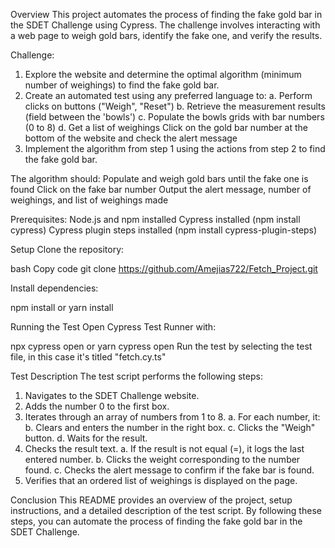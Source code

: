
Overview
This project automates the process of finding the fake gold bar in the SDET Challenge using Cypress. The challenge involves interacting with a web page to weigh gold bars, identify the fake one, and verify the results.

Challenge:
1. Explore the website and determine the optimal algorithm (minimum number of weighings) to find the fake gold bar.
2. Create an automated test using any preferred language to:
 a. Perform clicks on buttons ("Weigh", "Reset")
 b. Retrieve the measurement results (field between the 'bowls')
 c. Populate the bowls grids with bar numbers (0 to 8)
 d. Get a list of weighings
Click on the gold bar number at the bottom of the website and check the alert message
3. Implement the algorithm from step 1 using the actions from step 2 to find the fake gold bar. 

The algorithm should:
Populate and weigh gold bars until the fake one is found
Click on the fake bar number
Output the alert message, number of weighings, and list of weighings made

Prerequisites:
Node.js and npm installed
Cypress installed (npm install cypress)
Cypress plugin steps installed (npm install cypress-plugin-steps)


Setup
Clone the repository:

bash
Copy code
git clone https://github.com/Amejias722/Fetch_Project.git

Install dependencies:

npm install
or yarn install 


Running the Test
Open Cypress Test Runner with:

npx cypress open or yarn cypress open
Run the test by selecting the test file, in this case it's titled "fetch.cy.ts"


Test Description
The test script performs the following steps:

1. Navigates to the SDET Challenge website.
2. Adds the number 0 to the first box.
3. Iterates through an array of numbers from 1 to 8.
    a. For each number, it:
    b. Clears and enters the number in the right box.
    c. Clicks the "Weigh" button.
    d. Waits for the result.
4. Checks the result text.
    a. If the result is not equal (=), it logs the last entered number.
    b. Clicks the weight corresponding to the number found.
    c. Checks the alert message to confirm if the fake bar is found.
5. Verifies that an ordered list of weighings is displayed on the page.

Conclusion
This README provides an overview of the project, setup instructions, and a detailed description of the test script. By following these steps, you can automate the process of finding the fake gold bar in the SDET Challenge.
